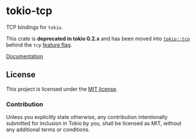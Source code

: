 # tokio-tcp

TCP bindings for `tokio`.

This crate is **deprecated in tokio 0.2.x** and has been moved into
[`tokio::tcp`] behind the `tcp` [feature flag].

[`tokio::tcp`]: https://docs.rs/tokio/latest/tokio/tcp/index.html
[feature flag]: https://docs.rs/tokio/latest/tokio/index.html#feature-flags

[Documentation](https://docs.rs/tokio-tcp/0.1.3/tokio_tcp)

## License

This project is licensed under the [MIT license](./LICENSE).

### Contribution

Unless you explicitly state otherwise, any contribution intentionally submitted
for inclusion in Tokio by you, shall be licensed as MIT, without any additional
terms or conditions.

